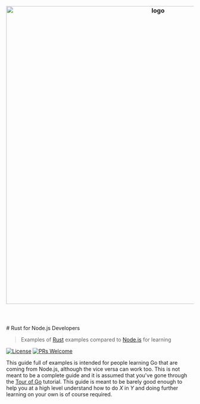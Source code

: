 <h3 align="center">
  <br />
  <img src="https://user-images.githubusercontent.com/1794291/193512543-73eeea2a-86d7-4a23-a86e-5efd21202c03.png" alt="logo" width="800" />
  <br />
  <br />
  <br />
</h3>
# Rust for Node.js Developers

> Examples of [Rust](https://rustlang.org/) examples compared to [Node.js](https://nodejs.org/) for learning

[![License](http://img.shields.io/badge/license-MIT-blue.svg)](https://raw.githubusercontent.com/jason-shen/rust-for-nodejs-developers/master/LICENSE)
[![PRs Welcome](https://img.shields.io/badge/PRs-welcome-brightgreen.svg)](#contributing)

This guide full of examples is intended for people learning Go that are coming from Node.js, although the vice versa can work too. This is not meant to be a complete guide and it is assumed that you've gone through the [Tour of Go](https://tour.golang.org/) tutorial. This guide is meant to be barely good enough to help you at a high level understand how to do *X* in *Y* and doing further learning on your own is of course required.

